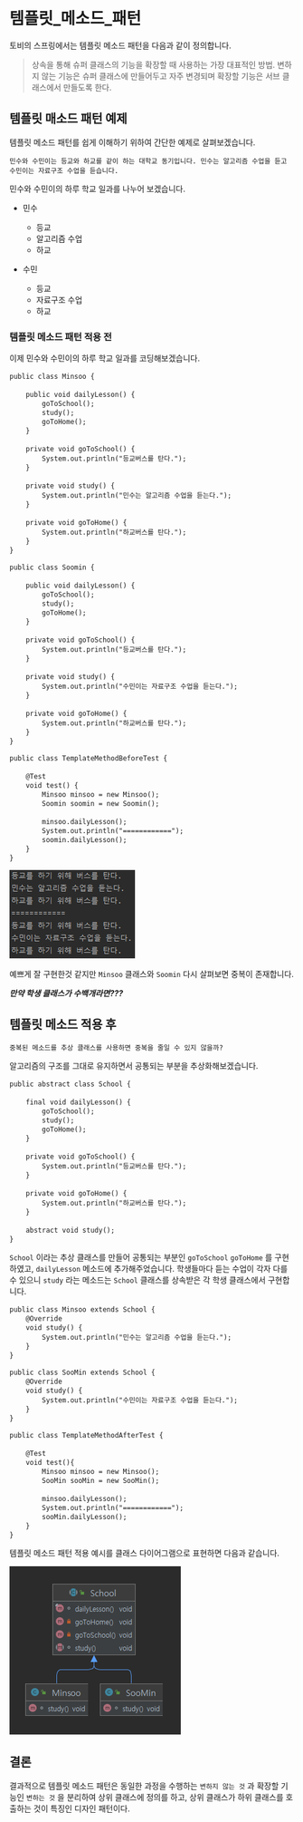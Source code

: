 # 템플릿_메소드_패턴

토비의 스프링에서는 템플릿 메소드 패턴을 다음과 같이 정의합니다.

> 상속을 통해 슈퍼 클래스의 기능을 확장할 때 사용하는 가장 대표적인 방법. 변하지 않는 기능은 슈퍼 클래스에 만들어두고 자주 변경되며 확장할 기능은 서브 클래스에서 만들도록 한다.

## 템플릿 매소드 패턴 예제

템플릿 메소드 패턴를 쉽게 이해하기 위하여 간단한 예제로 살펴보겠습니다.

```
민수와 수민이는 등교와 하교를 같이 하는 대학교 동기입니다. 민수는 알고리즘 수업을 듣고 수민이는 자료구조 수업을 듣습니다.
```

민수와 수민이의 하루 학교 일과를 나누어 보겠습니다.

- 민수
    - 등교
    - 알고리즘 수업
    - 하교

- 수민
    - 등교
    - 자료구조 수업
    - 하교

### 템플릿 메소드 패턴 적용 전

이제 민수와 수민이의 하루 학교 일과를 코딩해보겠습니다.

```
public class Minsoo {

    public void dailyLesson() {
        goToSchool();
        study();
        goToHome();
    }

    private void goToSchool() {
        System.out.println("등교버스를 탄다.");
    }

    private void study() {
        System.out.println("민수는 알고리즘 수업을 듣는다.");
    }

    private void goToHome() {
        System.out.println("하교버스를 탄다.");
    }
}
```

```
public class Soomin {

    public void dailyLesson() {
        goToSchool();
        study();
        goToHome();
    }

    private void goToSchool() {
        System.out.println("등교버스를 탄다.");
    }

    private void study() {
        System.out.println("수민이는 자료구조 수업을 듣는다.");
    }

    private void goToHome() {
        System.out.println("하교버스를 탄다.");
    }
}
```

```
public class TemplateMethodBeforeTest {

    @Test
    void test() {
        Minsoo minsoo = new Minsoo();
        Soomin soomin = new Soomin();

        minsoo.dailyLesson();
        System.out.println("============");
        soomin.dailyLesson();
    }
}
```

![template_method_pattern_console](../images/template_method_pattern_console.png)

예쁘게 잘 구현한것 같지만 `Minsoo` 클래스와 `Soomin` 다시 살펴보면 중복이 존재합니다.

***만약 학생 클래스가 수백개라면???***

## 템플릿 메소드 적용 후

`중복된 메소드를 추상 클래스를 사용하면 중복을 줄일 수 있지 않을까?`

알고리즘의 구조를 그대로 유지하면서 공통되는 부분을 추상화해보겠습니다.

```
public abstract class School {

    final void dailyLesson() {
        goToSchool();
        study();
        goToHome();
    }

    private void goToSchool() {
        System.out.println("등교버스를 탄다.");
    }

    private void goToHome() {
        System.out.println("하교버스를 탄다.");
    }

    abstract void study();
}
```

`School` 이라는 추상 클래스를 만들어 공통되는 부분인 `goToSchool` `goToHome` 를 구현하였고, `dailyLesson` 메소드에 추가해주었습니다. 학생들마다 듣는 수업이 각자 다를 수
있으니 `study` 라는 메소드는 `School` 클래스를 상속받은 각 학생 클래스에서 구현합니다.

```
public class Minsoo extends School {
    @Override
    void study() {
        System.out.println("민수는 알고리즘 수업을 듣는다.");
    }
}
```

```
public class SooMin extends School {
    @Override
    void study() {
        System.out.println("수민이는 자료구조 수업을 듣는다.");
    }
}
```

```
public class TemplateMethodAfterTest {

    @Test
    void test(){
        Minsoo minsoo = new Minsoo();
        SooMin sooMin = new SooMin();

        minsoo.dailyLesson();
        System.out.println("============");
        sooMin.dailyLesson();
    }
}
```

템플릿 메소드 패턴 적용 예시를 클래스 다이어그램으로 표현하면 다음과 같습니다.

![template_method_pattern_diagram](../images/template_method_pattern_diagram.png)

## 결론

결과적으로 템플릿 메소드 패턴은 동일한 과정을 수행하는 `변하지 않는 것` 과 확장할 기능인 `변하는 것` 을 분리하여 상위 클래스에 정의를 하고, 상위 클래스가 하위 클래스를 호출하는 것이 특징인 디자인 패턴이다.